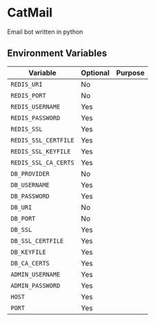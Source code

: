# CatMail
Email bot written in python

## Environment Variables

Variable | Optional | Purpose
--|--|--
`REDIS_URI` | No |
`REDIS_PORT` | No |
`REDIS_USERNAME` | Yes |
`REDIS_PASSWORD` | Yes |
`REDIS_SSL` | Yes |
`REDIS_SSL_CERTFILE` | Yes |
`REDIS_SSL_KEYFILE` | Yes |
`REDIS_SSL_CA_CERTS` | Yes |
`DB_PROVIDER` | No |
`DB_USERNAME` | Yes |
`DB_PASSWORD` | Yes |
`DB_URI` | No |
`DB_PORT` | No |
`DB_SSL` | Yes |
`DB_SSL_CERTFILE` | Yes |
`DB_KEYFILE` | Yes |
`DB_CA_CERTS` | Yes |
`ADMIN_USERNAME` | Yes |
`ADMIN_PASSWORD` | Yes |
`HOST` | Yes | 
`PORT` | Yes | 